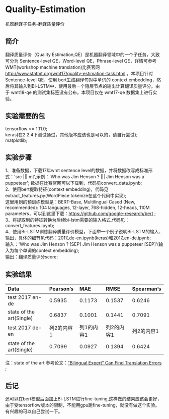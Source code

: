 # Quality-Estimation
机器翻译子任务-翻译质量评价<br>

## 简介
翻译质量评价（Quality Estimation,QE）是机器翻译领域中的一个子任务，大致可分为 Sentence-level QE，Word-level QE，Phrase-level QE，详情可参考WMT(workshop machine translation)比赛官网 http://www.statmt.org/wmt17/quality-estimation-task.html 。本项目针对 Sentence-level QE，使用 bert生成翻译句对中单词的 context embedding，然后将其输入到Bi-LSTM中，使用最后一个隐层节点的输出计算翻译质量评分。由于 wmt18-qe 的测试集标签没有公布，本项目仅在 wmt17-qe 数据集上进行实验。

## 实验需要的包
tensorflow >= 1.11.0;<br>
keras(在2.2.4下测试通过，其他版本应该也是可以的，请自行尝试);<br>
matplotlib;<br>

## 实验步骤
1、准备数据，下载17年wmt sentence level的数据，并将数据改写成标准形式：'src ||| mt',示例：'Who was Jim Henson ? ||| Jim Henson was a puppeteer';
数据在比赛官网可以下载到，代码见convert_data.ipynb;<br>
2、使用bert提取特征(context embedding)，代码见extract_features.py(WordPiece tokenize在这个代码中实现);<br>
这里用到的预训练模型是：BERT-Base, Multilingual Cased (New, recommended): 104 languages, 12-layer, 768-hidden, 12-heads, 110M parameters，可以到这里下载：https://github.com/google-research/bert ;<br>
3、将提取到的特征转换为后续bi-lstm需要的输入格式,代码见：convert_features.ipynb;<br>
4、使用Bi-LSTM训练翻译质量评价模型，下面举一个例子说明Bi-LSTM的输入、输出，具体的细节见代码：2017_de-en.ipynb(keras)和2017_en-de.ipynb;<br>
输入：'Who was Jim Henson ? [SEP] Jim Henson was a puppeteer [SEP]'(输入为每个单词的context embedding);<br>
输出：翻译质量评分score;<br>

## 实验结果
|Data|Pearson’s|MAE|RMSE|Spearman’s|
|:---|:---|:---|:---|:---|
|test 2017 en-de|0.5935|0.1173|0.1537|0.6246|
|state of the art(Single)|0.6837|0.1001|0.1441|0.7091|
|test 2017 de-en|列2的内容1|列1的内容1|列2的内容1|列2的内容1|
|state of the art(Single)|0.7099|0.0927|0.1394|0.6424|

注：state of the art 参考论文：[“Bilingual Expert” Can Find Translation Errors](https://arxiv.org/pdf/1807.09433.pdf) ;<br>

## 后记
还可以在bert模型后面加上Bi-LSTM进行fine-tuning,这样做的结果应该会更好，由于受tensorflow版本的限制，不能用gpu跑fine-tuning，就没有做这个实验。有兴趣的可以自己尝试一下。
